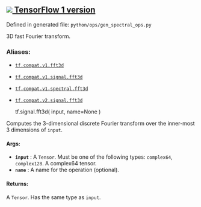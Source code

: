 [ ![](https://tensorflow.google.cn/images/tf_logo_32px.png) TensorFlow 1
version](/versions/r1.15/api_docs/python/tf/signal/fft3d)  
---  
  
Defined in generated file: `python/ops/gen_spectral_ops.py`

3D fast Fourier transform.

### Aliases:

  * [`tf.compat.v1.fft3d`](/api_docs/python/tf/signal/fft3d)
  * [`tf.compat.v1.signal.fft3d`](/api_docs/python/tf/signal/fft3d)
  * [`tf.compat.v1.spectral.fft3d`](/api_docs/python/tf/signal/fft3d)
  * [`tf.compat.v2.signal.fft3d`](/api_docs/python/tf/signal/fft3d)

    
    
    tf.signal.fft3d(
        input,
        name=None
    )
    

Computes the 3-dimensional discrete Fourier transform over the inner-most 3
dimensions of `input`.

#### Args:

  * **`input`** : A `Tensor`. Must be one of the following types: `complex64`, `complex128`. A complex64 tensor.
  * **`name`** : A name for the operation (optional).

#### Returns:

A `Tensor`. Has the same type as `input`.

